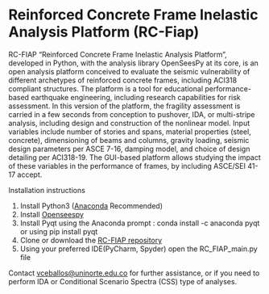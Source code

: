 # Reinforced Concrete Frame Inelastic Analysis Platform (RC-Fiap)
RC-FIAP “Reinforced Concrete Frame Inelastic Analysis Platform”, developed in Python, with the analysis library OpenSeesPy at its core, is an open analysis platform conceived to evaluate the seismic vulnerability of different archetypes of reinforced concrete frames, including ACI318 compliant structures. The platform is a tool for educational performance-based earthquake engineering, including research capabilities for risk assessment. In this version of the platform, the fragility assessment is carried in a few seconds from conception to pushover, IDA, or multi-stripe analysis, including design and construction of the nonlinear model. Input variables include number of stories and spans, material properties (steel, concrete), dimensioning of beams and columns, gravity loading, seismic design parameters per ASCE 7-16, damping model, and choice of design detailing per ACI318-19. The GUI-based platform allows studying the impact of these variables in the performance of frames, by including ASCE/SEI 41-17 accept.

Installation instructions
 1. Install Python3 ([Anaconda](https://www.anaconda.com) Recommended)
 2. Install [Openseespy](https://openseespydoc.readthedocs.io/en/latest/src/installation.html) 
 3. Install Pyqt using the Anaconda prompt : conda install -c anaconda pyqt or using pip install pyqt
 4. Clone or download the [RC-FIAP repository](https://github.com/vfceball/RC-FIAP)  
 5. Using your preferred IDE(PyCharm, Spyder) open the RC_FIAP_main.py file

Contact vceballos@uninorte.edu.co for further assistance, or if you need to perform IDA or Conditional Scenario Spectra (CSS) type of analyses.
